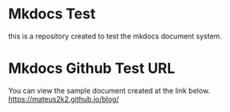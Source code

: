 # Mkdocs Test
this is a repository created to test the mkdocs document system.

# Mkdocs Github Test URL
You can view the sample document created at the link below.
https://mateus2k2.github.io/blog/
